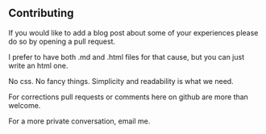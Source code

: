 ## Contributing

If you would like to add a blog post about some of your experiences please do so by opening a pull request.

I prefer to have both .md and .html files for that cause, but you can just write an html one. 

No css. No fancy things. Simplicity and readability is what we need.

For corrections pull requests or comments here on github are more than welcome.

For a more private conversation, email me.
